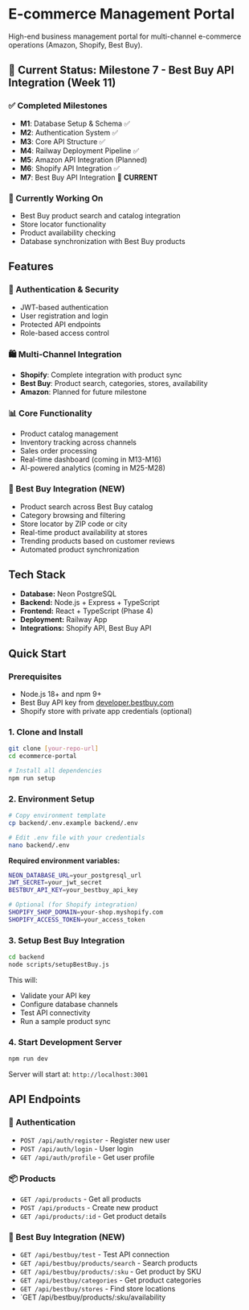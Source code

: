 # E-commerce Management Portal

High-end business management portal for multi-channel e-commerce operations (Amazon, Shopify, Best Buy).

## 🎯 Current Status: Milestone 7 - Best Buy API Integration (Week 11)

### ✅ Completed Milestones
- **M1**: Database Setup & Schema ✅
- **M2**: Authentication System ✅
- **M3**: Core API Structure ✅
- **M4**: Railway Deployment Pipeline ✅
- **M5**: Amazon API Integration (Planned)
- **M6**: Shopify API Integration ✅
- **M7**: Best Buy API Integration 🚧 **CURRENT**

### 🔄 Currently Working On
- Best Buy product search and catalog integration
- Store locator functionality  
- Product availability checking
- Database synchronization with Best Buy products

## Features

### 🔐 Authentication & Security
- JWT-based authentication
- User registration and login
- Protected API endpoints
- Role-based access control

### 🛍️ Multi-Channel Integration
- **Shopify**: Complete integration with product sync
- **Best Buy**: Product search, categories, stores, availability 
- **Amazon**: Planned for future milestone

### 📊 Core Functionality
- Product catalog management
- Inventory tracking across channels
- Sales order processing
- Real-time dashboard (coming in M13-M16)
- AI-powered analytics (coming in M25-M28)

### 🏪 Best Buy Integration (NEW)
- Product search across Best Buy catalog
- Category browsing and filtering
- Store locator by ZIP code or city
- Real-time product availability at stores
- Trending products based on customer reviews
- Automated product synchronization

## Tech Stack
- **Database:** Neon PostgreSQL
- **Backend:** Node.js + Express + TypeScript
- **Frontend:** React + TypeScript (Phase 4)
- **Deployment:** Railway App
- **Integrations:** Shopify API, Best Buy API

## Quick Start

### Prerequisites
- Node.js 18+ and npm 9+
- Best Buy API key from [developer.bestbuy.com](https://developer.bestbuy.com/)
- Shopify store with private app credentials (optional)

### 1. Clone and Install
```bash
git clone [your-repo-url]
cd ecommerce-portal

# Install all dependencies
npm run setup
```

### 2. Environment Setup
```bash
# Copy environment template
cp backend/.env.example backend/.env

# Edit .env file with your credentials
nano backend/.env
```

**Required environment variables:**
```bash
NEON_DATABASE_URL=your_postgresql_url
JWT_SECRET=your_jwt_secret
BESTBUY_API_KEY=your_bestbuy_api_key

# Optional (for Shopify integration)
SHOPIFY_SHOP_DOMAIN=your-shop.myshopify.com
SHOPIFY_ACCESS_TOKEN=your_access_token
```

### 3. Setup Best Buy Integration
```bash
cd backend
node scripts/setupBestBuy.js
```

This will:
- Validate your API key
- Configure database channels
- Test API connectivity
- Run a sample product sync

### 4. Start Development Server
```bash
npm run dev
```

Server will start at: `http://localhost:3001`

## API Endpoints

### 🔐 Authentication
- `POST /api/auth/register` - Register new user
- `POST /api/auth/login` - User login
- `GET /api/auth/profile` - Get user profile

### 📦 Products
- `GET /api/products` - Get all products
- `POST /api/products` - Create new product
- `GET /api/products/:id` - Get product details

### 🏪 Best Buy Integration (NEW)
- `GET /api/bestbuy/test` - Test API connection
- `GET /api/bestbuy/products/search` - Search products
- `GET /api/bestbuy/products/:sku` - Get product by SKU
- `GET /api/bestbuy/categories` - Get product categories
- `GET /api/bestbuy/stores` - Find store locations
- `GET /api/bestbuy/products/:sku/availability
